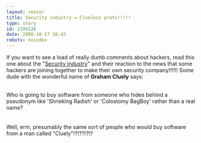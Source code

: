 ```yaml
---
layout: senior
title: Security industry = Clueless prats!!!!!
type: story
id: 1104126
date: 2000-10-17 16:42
robots: noindex
---
```

If you want to see a load of really dumb comments about hackers, read this one about the "<a href="http://www.silicon.com/public/door?REQUNIQ=956019205&amp;6004REQEVENT=&amp;REQINT1=37026&amp;REQSTR1=newsnow">Security industry</a>" and their reaction to the news that some hackers are joining together to make their own security company!!!!!! Some dude with the wonderful name of <b>Graham Cluely</b> says:<br/> <br/><div class="quote">Who is going to buy software from someone who hides behind a pseudonym like 'Shrieking Radish' or 'Colostomy BagBoy' rather than a real name?</div> <br/> <br/>Well, erm, presumably the same sort of people who would buy software from a man called "Cluely"!?!??!?!?
